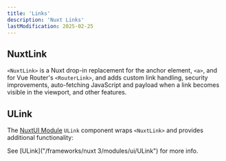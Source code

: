 ```yaml
---
title: 'Links'
description: 'Nuxt Links'
lastModification: 2025-02-25
---
```


## NuxtLink

`<NuxtLink>` is a Nuxt drop-in replacement for the anchor element, `<a>`, and for Vue Router's `<RouterLink>`, and adds custom link handling, security improvements, auto-fetching JavaScript and payload when a link becomes visible in the viewport, and other features.

## ULink

The [NuxtUI Module](https://ui.nuxt.com/) `ULink` component wraps `<NuxtLink>` and provides additional functionality:

See [ULink]("/frameworks/nuxt 3/modules/ui/ULink") for more info.
